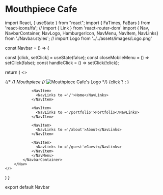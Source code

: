 # Mouthpiece Cafe


import React, { useState } from "react";
import { FaTimes, FaBars } from 'react-icons/fa';
// import { Link } from 'react-router-dom'
import { Nav, NavbarContainer, NavLogo, HamburgerIcon, NavMenu, NavItem, NavLinks} from './Navbar.styles';
// import Logo from '../../assets/images/Logo.png'


const Navbar = () => {

  const [click, setClick] = useState(false);
  const closeMobileMenu = () => setClick(false);
  const handleClick = () => setClick(!click);


  return (
    <>
        <Nav>
            <NavbarContainer>
                <NavLogo to ='/' onClick={closeMobileMenu}>
                  {/* <NavIcon /> */}
                  Mouthpiece
                    {/* <img src={Logo} alt="Mouthpiece Cafe's Logo" /> */}
                </NavLogo>
                <HamburgerIcon onClick = {handleClick}>
                  {click ? <FaTimes /> : <FaBars />}
                </HamburgerIcon>
                <NavMenu onClick='handleClick' click={click}>
                
                <NavItem>
                  <NavLinks to ='/'>Home</NavLinks>
                </NavItem>
                
                <NavItem>
                  <NavLinks to ='/portfolio'>Portfolio</NavLinks>
                </NavItem>

                <NavItem>
                  <NavLinks to ='/about'>About</NavLinks>
                </NavItem>

                <NavItem>
                  <NavLinks to ='/guest'>Guest</NavLinks>
                </NavItem>
                </NavMenu>
            </NavbarContainer>
        </Nav>  
    </>
  )
}

export default Navbar